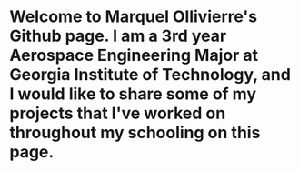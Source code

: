 # Welcome to Marquel Ollivierre's Github page. I am a 3rd year Aerospace Engineering Major at Georgia Institute of Technology, and I would like to share some of my projects that I've worked on throughout my schooling on this page. 

